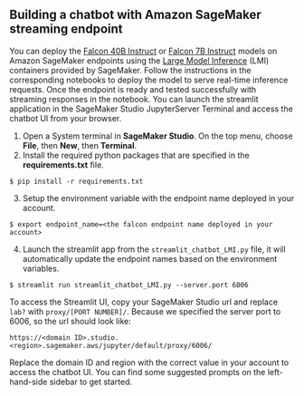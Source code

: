 ## Building a chatbot with Amazon SageMaker streaming endpoint

You can deploy the [Falcon 40B Instruct](https://huggingface.co/tiiuae/falcon-40b-instruct) or [Falcon 7B Instruct](https://huggingface.co/tiiuae/falcon-7b-instruct) models on Amazon SageMaker endpoints using the [Large Model Inference](https://docs.aws.amazon.com/sagemaker/latest/dg/large-model-inference-dlc.html) (LMI) containers provided by SageMaker. Follow the instructions in the corresponding notebooks to deploy the model to serve real-time inference requests. Once the endpoint is ready and tested successfully with streaming responses in the notebook. You can launch the streamlit application in the SageMaker Studio JupyterServer Terminal and access the chatbot UI from your browser. 

1. Open a System terminal in **SageMaker Studio**. On the top menu, choose **File**, then **New**, then **Terminal**.
2. Install the required python packages that are specified in the **requirements.txt** file.
```
$ pip install -r requirements.txt
```
3. Setup the environment variable with the endpoint name deployed in your account.
```
$ export endpoint_name=<the falcon endpoint name deployed in your account>
```
4. Launch the streamlit app from the `streamlit_chatbot_LMI.py` file, it will automatically update the endpoint names based on the environment variables.
```
$ streamlit run streamlit_chatbot_LMI.py --server.port 6006
```
To access the Streamlit UI, copy your SageMaker Studio url and replace `lab?` with `proxy/[PORT NUMBER]/`. Because we specified the server port to 6006, so the url should look like:
```
https://<domain ID>.studio.<region>.sagemaker.aws/jupyter/default/proxy/6006/
```
Replace the domain ID and region with the correct value in your account to access the chatbot UI. You can find some suggested prompts on the left-hand-side sidebar to get started.


